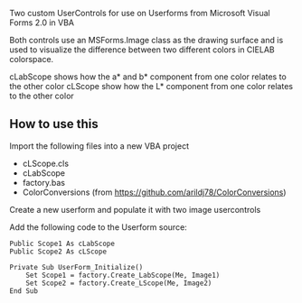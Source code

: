 Two custom UserControls for use on Userforms from Microsoft Visual Forms 2.0 in VBA

Both controls use an MSForms.Image class as the drawing surface and is used to visualize
the difference between two different colors in CIELAB colorspace.

cLabScope shows how the a* and b* component from one color relates to the other color
cLScope show how the L* component from one color relates to the other color


How to use this
--------------------------------------------------------
Import the following files into a new VBA project
* cLScope.cls
* cLabScope
* factory.bas
* ColorConversions (from https://github.com/arildj78/ColorConversions) 

Create a new userform and populate it with two image usercontrols

Add the following code to the Userform source:

    Public Scope1 As cLabScope
    Public Scope2 As cLScope
    
    Private Sub UserForm_Initialize()
        Set Scope1 = factory.Create_LabScope(Me, Image1)
        Set Scope2 = factory.Create_LScope(Me, Image2)
    End Sub

